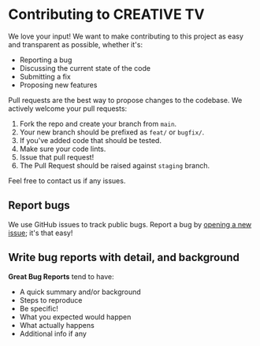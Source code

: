 # Contributing to CREATIVE TV

We love your input! We want to make contributing to this project as easy and transparent as possible, whether it's:

- Reporting a bug
- Discussing the current state of the code
- Submitting a fix
- Proposing new features

Pull requests are the best way to propose changes to the codebase. We actively welcome your pull requests:

1. Fork the repo and create your branch from `main`.
2. Your new branch should be prefixed as `feat/` or `bugfix/`.
3. If you've added code that should be tested.
4. Make sure your code lints.
5. Issue that pull request!
6. The Pull Request should be raised against `staging` branch.

Feel free to contact us if any issues.

## Report bugs

We use GitHub issues to track public bugs. Report a bug by [opening a new issue](https://github.com/creativeplatform/creative-tv/issues); it's that easy!

## Write bug reports with detail, and background

**Great Bug Reports** tend to have:

- A quick summary and/or background
- Steps to reproduce
- Be specific!
- What you expected would happen
- What actually happens
- Additional info if any

